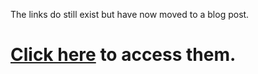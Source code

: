 The links do still exist but have now moved to a blog post.

# [Click here](http://javascriptplayground.com/blog/2014/10/es6-introduction) to access them.
